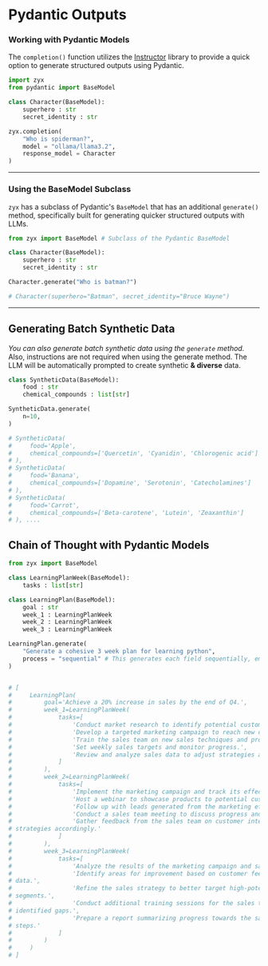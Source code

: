 # Pydantic Outputs

### Working with Pydantic Models

The `completion()` function utilizes the [Instructor](https://github.com/jxnl/instructor)
library to provide a quick option to generate structured outputs using Pydantic.


```python
import zyx
from pydantic import BaseModel

class Character(BaseModel):
    superhero : str
    secret_identity : str

zyx.completion(
    "Who is spiderman?",
    model = "ollama/llama3.2",
    response_model = Character
)
```

---

### Using the BaseModel Subclass

`zyx` has a subclass of Pydantic's `BaseModel` that has an additional `generate()` method,
specifically built for generating quicker structured outputs with LLMs.

```python hl_lines="9"
from zyx import BaseModel # Subclass of the Pydantic BaseModel

class Character(BaseModel):
    superhero : str
    secret_identity : str

Character.generate("Who is batman?")

# Character(superhero="Batman", secret_identity="Bruce Wayne")
```

---

## Generating Batch Synthetic Data

*You can also generate batch synthetic data using the `generate` method.* Also,
instructions are not required when using the generate method. The
LLM will be automatically prompted to create synthetic **& diverse** data.

```python hl_lines="9 10 11 12 13 14 15 16 17 18 19 20"
class SyntheticData(BaseModel):
    food : str
    chemical_compounds : list[str]

SyntheticData.generate(
    n=10,
)

# SyntheticData(
#     food='Apple',
#     chemical_compounds=['Quercetin', 'Cyanidin', 'Chlorogenic acid']
# ),
# SyntheticData(
#     food='Banana',
#     chemical_compounds=['Dopamine', 'Serotonin', 'Catecholamines']
# ),
# SyntheticData(
#     food='Carrot',
#     chemical_compounds=['Beta-carotene', 'Lutein', 'Zeaxanthin']
# ), ....
```

## Chain of Thought with Pydantic Models

```python hl_lines="14"
from zyx import BaseModel

class LearningPlanWeek(BaseModel):
    tasks : list[str]

class LearningPlan(BaseModel):
    goal : str
    week_1 : LearningPlanWeek
    week_2 : LearningPlanWeek
    week_3 : LearningPlanWeek

LearningPlan.generate(
    "Generate a cohesive 3 week plan for learning python",
    process = "sequential" # This generates each field sequentially, emulating chain of thought
)


# [
#     LearningPlan(
#         goal='Achieve a 20% increase in sales by the end of Q4.',
#         week_1=LearningPlanWeek(
#             tasks=[
#                 'Conduct market research to identify potential customer segments.',
#                 'Develop a targeted marketing campaign to reach new customers.',
#                 'Train the sales team on new sales techniques and product knowledge.',
#                 'Set weekly sales targets and monitor progress.',
#                 'Review and analyze sales data to adjust strategies as needed.'
#             ]
#         ),
#         week_2=LearningPlanWeek(
#             tasks=[
#                 'Implement the marketing campaign and track its effectiveness.',
#                 'Host a webinar to showcase products to potential customers.',
#                 'Follow up with leads generated from the marketing efforts.',
#                 'Conduct a sales team meeting to discuss progress and challenges.',
#                 'Gather feedback from the sales team on customer interactions and adjust
# strategies accordingly.'
#             ]
#         ),
#         week_3=LearningPlanWeek(
#             tasks=[
#                 'Analyze the results of the marketing campaign and sales performance.',
#                 'Identify areas for improvement based on customer feedback and sales
# data.',
#                 'Refine the sales strategy to better target high-potential customer
# segments.',
#                 'Conduct additional training sessions for the sales team based on
# identified gaps.',
#                 'Prepare a report summarizing progress towards the sales goal and next
# steps.'
#             ]
#         )
#     )
# ]
```
